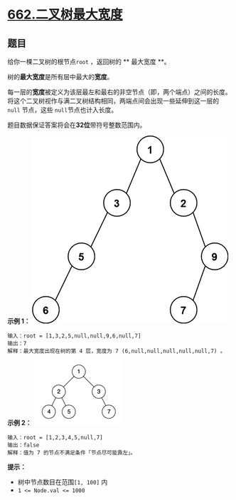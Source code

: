 # [662.二叉树最大宽度](https://leetcode.cn/problems/maximum-width-of-binary-tree/)

## 题目

给你一棵二叉树的根节点`root` ，返回树的 ** 最大宽度 **。

树的**最大宽度**是所有层中最大的**宽度**。

每一层的**宽度**被定义为该层最左和最右的非空节点（即，两个端点）之间的长度。将这个二叉树视作与满二叉树结构相同，两端点间会出现一些延伸到这一层的 `null` 节点，这些 `null`节点也计入长度。

题目数据保证答案将会在**32位**带符号整数范围内。

**示例 1：**
![case1](../../../resources/leetcode/leetcode0662/1.jpg)

    输入：root = [1,3,2,5,null,null,9,6,null,7]
    输出：7
    解释：最大宽度出现在树的第 4 层，宽度为 7 (6,null,null,null,null,null,7) 。

**示例 2：**
![case2](../../../resources/leetcode/leetcode0985/2.png)

    输入：root = [1,2,3,4,5,null,7]
    输出：false
    解释：值为 7 的节点不满足条件「节点尽可能靠左」。

**提示：**

- 树中节点数目在范围`[1, 100]` 内
- `1 <= Node.val <= 1000`